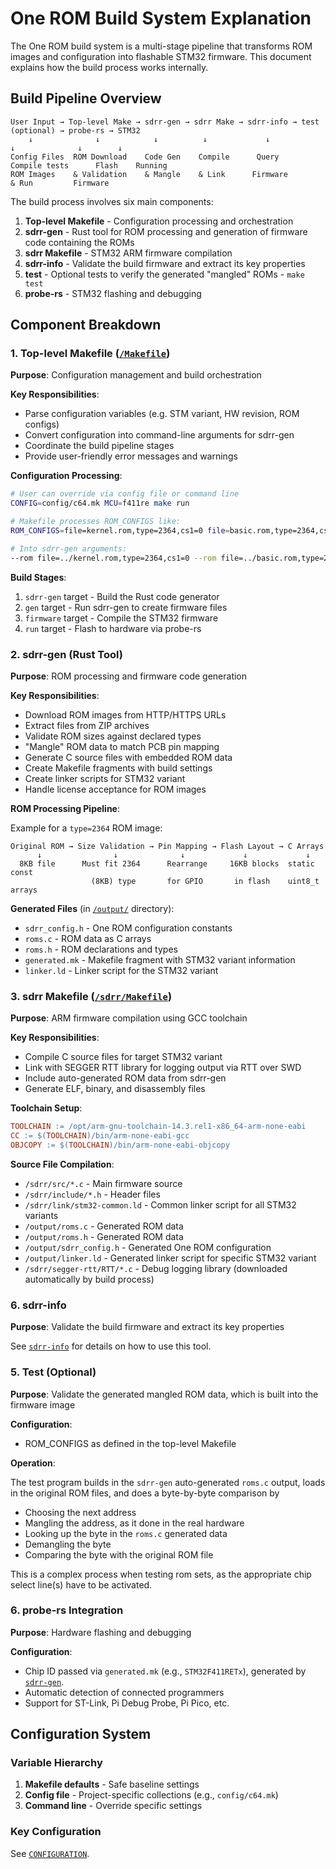 # One ROM Build System Explanation

The One ROM build system is a multi-stage pipeline that transforms ROM images and configuration into flashable STM32 firmware. This document explains how the build process works internally.

## Build Pipeline Overview

```ascii
User Input → Top-level Make → sdrr-gen → sdrr Make → sdrr-info → test (optional) → probe-rs → STM32
    ↓              ↓            ↓          ↓             ↓              ↓              ↓        ↓
Config Files  ROM Download    Code Gen    Compile      Query      Compile tests      Flash    Running
ROM Images    & Validation    & Mangle    & Link      Firmware        & Run         Firmware
```

The build process involves six main components:

1. **Top-level Makefile** - Configuration processing and orchestration
2. **sdrr-gen** - Rust tool for ROM processing and generation of firmware code containing the ROMs
3. **sdrr Makefile** - STM32 ARM firmware compilation
4. **sdrr-info** - Validate the build firmware and extract its key properties
5. **test** - Optional tests to verify the generated "mangled" ROMs - `make test`
6. **probe-rs** - STM32 flashing and debugging

## Component Breakdown

### 1. Top-level Makefile ([`/Makefile`](/Makefile))

**Purpose**: Configuration management and build orchestration

**Key Responsibilities**:

- Parse configuration variables (e.g. STM variant, HW revision, ROM configs)
- Convert configuration into command-line arguments for sdrr-gen
- Coordinate the build pipeline stages
- Provide user-friendly error messages and warnings

**Configuration Processing**:

```bash
# User can override via config file or command line
CONFIG=config/c64.mk MCU=f411re make run

# Makefile processes ROM_CONFIGS like:
ROM_CONFIGS=file=kernel.rom,type=2364,cs1=0 file=basic.rom,type=2364,cs1=0

# Into sdrr-gen arguments:
--rom file=../kernel.rom,type=2364,cs1=0 --rom file=../basic.rom,type=2364,cs1=0
```

**Build Stages**:

1. `sdrr-gen` target - Build the Rust code generator
2. `gen` target - Run sdrr-gen to create firmware files
3. `firmware` target - Compile the STM32 firmware
4. `run` target - Flash to hardware via probe-rs

### 2. sdrr-gen (Rust Tool)

**Purpose**: ROM processing and firmware code generation

**Key Responsibilities**:

- Download ROM images from HTTP/HTTPS URLs
- Extract files from ZIP archives
- Validate ROM sizes against declared types
- "Mangle" ROM data to match PCB pin mapping
- Generate C source files with embedded ROM data
- Create Makefile fragments with build settings
- Create linker scripts for STM32 variant
- Handle license acceptance for ROM images

**ROM Processing Pipeline**:

Example for a `type=2364` ROM image:

```ascii
Original ROM → Size Validation → Pin Mapping → Flash Layout → C Arrays
      ↓                ↓              ↓             ↓             ↓
  8KB file      Must fit 2364      Rearrange     16KB blocks  static const
                  (8KB) type       for GPIO       in flash    uint8_t arrays
```

**Generated Files** (in [`/output/`](/output/) directory):

- `sdrr_config.h` - One ROM configuration constants
- `roms.c` - ROM data as C arrays
- `roms.h` - ROM declarations and types  
- `generated.mk` - Makefile fragment with STM32 variant information
- `linker.ld` - Linker script for the STM32 variant

### 3. sdrr Makefile ([`/sdrr/Makefile`](/sdrr/Makefile))

**Purpose**: ARM firmware compilation using GCC toolchain

**Key Responsibilities**:

- Compile C source files for target STM32 variant
- Link with SEGGER RTT library for logging output via RTT over SWD
- Include auto-generated ROM data from sdrr-gen
- Generate ELF, binary, and disassembly files

**Toolchain Setup**:

```makefile
TOOLCHAIN := /opt/arm-gnu-toolchain-14.3.rel1-x86_64-arm-none-eabi
CC := $(TOOLCHAIN)/bin/arm-none-eabi-gcc
OBJCOPY := $(TOOLCHAIN)/bin/arm-none-eabi-objcopy
```

**Source File Compilation**:

- `/sdrr/src/*.c` - Main firmware source
- `/sdrr/include/*.h` - Header files
- `/sdrr/link/stm32-common.ld` - Common linker script for all STM32 variants
- `/output/roms.c` - Generated ROM data
- `/output/roms.h` - Generated ROM data
- `/output/sdrr_config.h` - Generated One ROM configuration
- `/output/linker.ld` - Generated linker script for specific STM32 variant
- `/sdrr/segger-rtt/RTT/*.c` - Debug logging library (downloaded automatically by build process)

### 6. sdrr-info

**Purpose**: Validate the build firmware and extract its key properties

See [`sdrr-info`](/rust/sdrr-info/README.md) for details on how to use this tool.

### 5. Test (Optional)

**Purpose**: Validate the generated mangled ROM data, which is built into the firmware image

**Configuration**:

- ROM_CONFIGS as defined in the top-level Makefile

**Operation**:

The test program builds in the `sdrr-gen` auto-generated `roms.c` output, loads in the original ROM files, and does a byte-by-byte comparison by

- Choosing the next address
- Mangling the address, as it done in the real hardware
- Looking up the byte in the `roms.c` generated data
- Demangling the byte
- Comparing the byte with the original ROM file

This is a complex process when testing rom sets, as the appropriate chip select line(s) have to be activated.

### 6. probe-rs Integration

**Purpose**: Hardware flashing and debugging

**Configuration**:

- Chip ID passed via `generated.mk` (e.g., `STM32F411RETx`), generated by [`sdrr-gen`](#2-sdrr-gen-rust-tool).
- Automatic detection of connected programmers
- Support for ST-Link, Pi Debug Probe, Pi Pico, etc.

## Configuration System

### Variable Hierarchy

1. **Makefile defaults** - Safe baseline settings
2. **Config file** - Project-specific collections (e.g., `config/c64.mk`)
3. **Command line** - Override specific settings

### Key Configuration

See [`CONFIGURATION`](/docs/CONFIGURATION.md).
